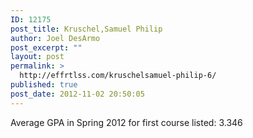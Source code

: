 ```yaml
---
ID: 12175
post_title: Kruschel,Samuel Philip
author: Joel DesArmo
post_excerpt: ""
layout: post
permalink: >
  http://effrtlss.com/kruschelsamuel-philip-6/
published: true
post_date: 2012-11-02 20:50:05
---
```

<p>Average GPA in Spring 2012 for first course listed: 3.346</p>